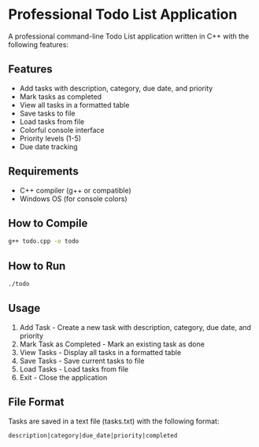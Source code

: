 # Professional Todo List Application

A professional command-line Todo List application written in C++ with the following features:

## Features
- Add tasks with description, category, due date, and priority
- Mark tasks as completed
- View all tasks in a formatted table
- Save tasks to file
- Load tasks from file
- Colorful console interface
- Priority levels (1-5)
- Due date tracking

## Requirements
- C++ compiler (g++ or compatible)
- Windows OS (for console colors)

## How to Compile
```bash
g++ todo.cpp -o todo
```

## How to Run
```bash
./todo
```

## Usage
1. Add Task - Create a new task with description, category, due date, and priority
2. Mark Task as Completed - Mark an existing task as done
3. View Tasks - Display all tasks in a formatted table
4. Save Tasks - Save current tasks to file
5. Load Tasks - Load tasks from file
6. Exit - Close the application

## File Format
Tasks are saved in a text file (tasks.txt) with the following format:
```
description|category|due_date|priority|completed
``` 